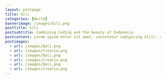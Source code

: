 ```yaml
---
layout: postpage
title: Gili
categories: [World]
bannerimage: /images/Gili.png
posttitle: Gili
postsubtitle: Combining Coding and the beauty of Indonesia
postcontent: Lorem ipsum dolor sit amet, consetetur sadipscing elitr, sed diam nonumy eirmod tempor invidunt ut labore et dolore magna aliquyam erat, sed diam voluptua. At vero eos et accusam et justo duo dolores et ea rebum. Stet clita kasd gubergren, no sea takimata sanctus est Lorem ipsum dolor sit amet. Lorem ipsum dolor sit amet, consetetur sadipscing elitr, sed diam nonumy eirmod tempor invidunt ut labore et dolore magna aliquyam erat, sed diam voluptua. At vero eos et accusam et justo duo dolores et ea rebum. Stet clita kasd gubergren, no sea takimata sanctus est Lorem ipsum dolor sit amet. Lorem ipsum dolor sit amet, consetetur sadipscing elitr, sed diam nonumy eirmod tempor invidunt ut labore et dolore magna aliquyam erat, sed diam voluptua. At vero eos et accusam et justo duo dolores et ea rebum. Stet clita kasd gubergren, no sea takimata sanctus est Lorem ipsum dolor sit amet.
postimages:
  - url: /images/Bali.png
  - url: /images/Croatia.png
  - url: /images/Bali.png
  - url: /images/Croatia.png
  - url: /images/Bali.png
  - url: /images/Croatia.png
---
```

